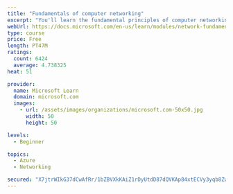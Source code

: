 ```yaml
---
title: "Fundamentals of computer networking"
excerpt: "You'll learn the fundamental principles of computer networking to prepare you for the Azure admin and developer learning paths."
webUrl: https://docs.microsoft.com/en-us/learn/modules/network-fundamentals/
type: course
price: Free
length: PT47M
ratings:
  count: 6424
  average: 4.738325
heat: 51

provider:
  name: Microsoft Learn
  domain: microsoft.com
  images:
    - url: /assets/images/organizations/microsoft.com-50x50.jpg
      width: 50
      height: 50

levels:
  - Beginner

topics:
  - Azure
  - Networking

secured: "X7jtrWIkG37dCwAfRr/1bZBVXkKAiZ1rDyUtdD87dQVKAp84xtECVy3yqb8ZwZTSGwPa+lN1oIyr8GehOipMblcb8C8OqORoKY+R9f3+07c7+wBaVIyAOiDpowHnJWhHlpye1fyHhLqwAAsLZ11ClhUDxKROm/Sammrf0H9073RFVMHiY5/95Mr0cq9VZ77AerWf2rqO9/xRDLTRlRYdnQ8d+zgtnjsUKQvh6oM3uxBJdQV5KlkT4pv5qL630DHjluzjU5WngEkBKtbWekG8ecCGCuL6pyNi94L+Kiqxa8p/1owDG15lg7v0CQbaQUY5U0NI1YcgOKOdi7NFla4sQnQ9eI4O7r+vHoKLzcwejUNGpD+4hTPqTCzCJfJDKInC2GD236irureLY/VP86kYDGb/1CqYwL5tleyGZITZI1g=;aEs6GIPOolz5/H+/GVzGFw=="
---
```


